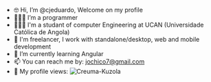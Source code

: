- 🤓 Hi, I’m @cjeduardo, Welcome on my profile
- 🧑🏾‍💻 I’m a programmer 
- 🧑🏽‍🎓 I'm a studant of computer Engineering at UCAN (Universidade Católica de Angola)
- 💼 I'm freelancer, I work with standalone/desktop, web and mobile development
- 🌱 I’m currently learning Angular
- 📫 You can reach me by: jochico7@gmail.com
- 👀 My profile views: <img src="https://komarev.com/ghpvc/?username=cjeduardo&color=dark" alt="Creuma-Kuzola" /> 



<!---
cjeduardo/cjeduardo is a ✨ special ✨ repository because its `README.md` (this file) appears on your GitHub profile.
You can click the Preview link to take a look at your changes.
--->
